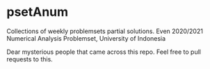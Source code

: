 # psetAnum
Collections of weekly problemsets partial solutions. Even 2020/2021 Numerical Analysis Problemset, University of Indonesia

Dear mysterious people that came across this repo. Feel free to pull requests to this.
